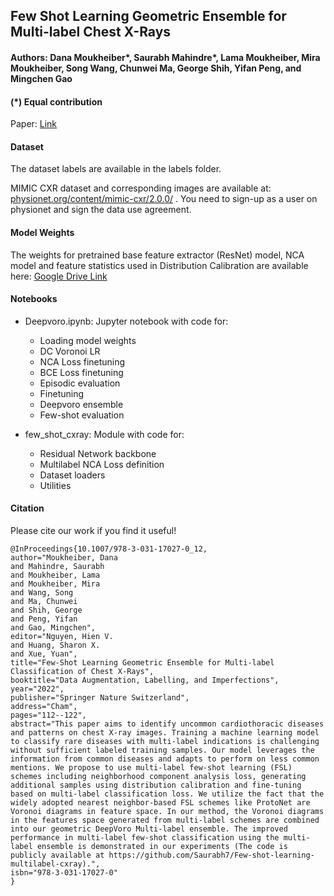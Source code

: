 ## Few Shot Learning Geometric Ensemble for Multi-label Chest X-Rays
#### Authors: Dana Moukheiber*, Saurabh Mahindre*, Lama Moukheiber, Mira Moukheiber, Song Wang, Chunwei Ma, George Shih, Yifan Peng, and Mingchen Gao
#### (*) Equal contribution

Paper: [Link](https://link.springer.com/chapter/10.1007/978-3-031-17027-0_12)

#### Dataset
The dataset labels are available in the labels folder.

MIMIC CXR dataset and corresponding images are available at: [physionet.org/content/mimic-cxr/2.0.0/](https://physionet.org/content/mimic-cxr/2.0.0/)
. You need to sign-up as a user on physionet and sign the data use agreement.

#### Model Weights
The weights for pretrained base feature extractor (ResNet) model, NCA model and feature statistics used in Distribution Calibration are available here: [Google Drive Link](https://drive.google.com/drive/folders/17oyc9BoIREtrNhM_-sp67UPltsRBE3Mh?usp=share_link)

#### Notebooks
- Deepvoro.ipynb: Jupyter notebook with code for:
  - Loading model weights
  - DC Voronoi LR
  - NCA Loss finetuning
  - BCE Loss finetuning
  - Episodic evaluation
  - Finetuning
  - Deepvoro ensemble
  - Few-shot evaluation
  
- few_shot_cxray: Module with code for:
  - Residual Network backbone
  - Multilabel NCA Loss definition
  - Dataset loaders
  - Utilities


#### Citation

Please cite our work if you find it useful! 

```
@InProceedings{10.1007/978-3-031-17027-0_12,
author="Moukheiber, Dana
and Mahindre, Saurabh
and Moukheiber, Lama
and Moukheiber, Mira
and Wang, Song
and Ma, Chunwei
and Shih, George
and Peng, Yifan
and Gao, Mingchen",
editor="Nguyen, Hien V.
and Huang, Sharon X.
and Xue, Yuan",
title="Few-Shot Learning Geometric Ensemble for Multi-label Classification of Chest X-Rays",
booktitle="Data Augmentation, Labelling, and Imperfections",
year="2022",
publisher="Springer Nature Switzerland",
address="Cham",
pages="112--122",
abstract="This paper aims to identify uncommon cardiothoracic diseases and patterns on chest X-ray images. Training a machine learning model to classify rare diseases with multi-label indications is challenging without sufficient labeled training samples. Our model leverages the information from common diseases and adapts to perform on less common mentions. We propose to use multi-label few-shot learning (FSL) schemes including neighborhood component analysis loss, generating additional samples using distribution calibration and fine-tuning based on multi-label classification loss. We utilize the fact that the widely adopted nearest neighbor-based FSL schemes like ProtoNet are Voronoi diagrams in feature space. In our method, the Voronoi diagrams in the features space generated from multi-label schemes are combined into our geometric DeepVoro Multi-label ensemble. The improved performance in multi-label few-shot classification using the multi-label ensemble is demonstrated in our experiments (The code is publicly available at https://github.com/Saurabh7/Few-shot-learning-multilabel-cxray).",
isbn="978-3-031-17027-0"
}

```
